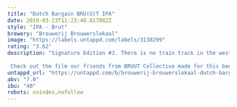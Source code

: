 ```yaml
---
title: "Dutch Bargain BRU(U)T IPA"
date: 2019-03-23T11:23:48.817082Z
style: "IPA - Brut"
brewery: "Brouwerij Brouwerslokaal"
image: "https://labels.untappd.com/labels/3138299"
rating: "3.62"
description: "Signature Edition #3. There is no train track in the west of Zeeuws-Vlaanderen, so the hype train arrived with some delay. But we've reached the platform with film collective BRUUT, from Antwerpen, as our travel partners. Our extremely dry Brut IPA is surprisingly fresh, due to the additions of peach and fruity hops. The perfect coalescence of Brut and IPA.   Check out the film our friends from BRUUT Collective made for this beer >>  www.bruutcollective.com/IPA"
untappd_url: "https://untappd.com/b/brouwerij-brouwerslokaal-dutch-bargain-bru-u-t-ipa/3138299"
abv: "7.0"
ibu: "40"
robots: noindex,nofollow
---
```

